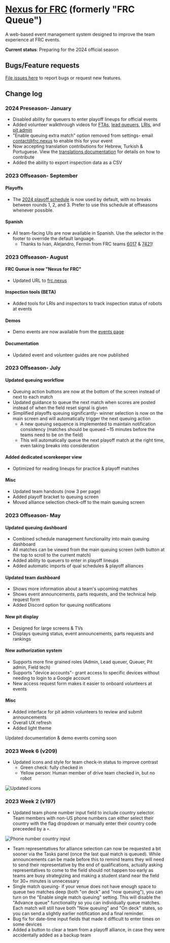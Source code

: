 # [Nexus for FRC](https://frc.nexus) (formerly "FRC Queue")

A web-based event management system designed to improve the team experience at FRC events.

**Current status**: Preparing for the 2024 official season

## Bugs/Feature requests
[File issues here](https://github.com/frc-queue/frc-queue/issues/new) to report bugs or request new features.

## Change log
### 2024 Preseason- January
-  Disabled ability for queuers to enter playoff lineups for official events
-  Added volunteer walkthrough videos for [FTAs](https://frc.nexus/en/guide/fta), [lead queuers](https://frc.nexus/en/guide/lead-queuer), [LRIs](https://frc.nexus/en/guide/lri), and [pit admin](https://frc.nexus/en/guide/pit-admin)
-  "Enable queuing extra match" option removed from settings- email contact@frc.nexus to enable this for your event
-  Now accepting translation contributions for Hebrew, Turkish & Portuguese. View the [translations documentation](translations.md) for details on how to contribute
-  Added the ability to export inspection data as a CSV

### 2023 Offseason- September

#### Playoffs
-  The [2024 playoff schedule](https://www.firstinspires.org/robotics/frc/blog/2023-double-elimination-2023-data-and-updates) is now used by default, with no breaks between rounds 1, 2, and 3. Prefer to use this schedule at offseasons whenever possible.

#### Spanish
-  All team-facing UIs are now available in Spanish. Use the selector in the footer to override the default language.
   -  Thanks to Ivan, Alejandro, Fermin from FRC teams [6017](https://www.thebluealliance.com/team/6017) & [7421](https://www.thebluealliance.com/team/7421)!

### 2023 Offseason- August

#### FRC Queue is now "Nexus for FRC"
-  Updated URL to [frc.nexus](https://frc.nexus)

#### Inspection tools (BETA)
-  Added tools for LRIs and inspectors to track inspection status of robots at events

#### Demos
-  Demo events are now available from the [events page](https://frc.nexus/events)

#### Documentation
-  Updated event and volunteer guides are now published


### 2023 Offseason- July

#### Updated queuing workflow
- Queuing action buttons are now at the bottom of the screen instead of next to each match
- Updated guidance to queue the next match when scores are posted instead of when the field reset signal is given
- Simplified playoffs queuing significantly- winner selection is now on the main screen and will automatically trigger the next queuing action
  - A new queuing sequence is implemented to maintain notification consistency (matches should be queued ~15 minutes before the teams need to be on the field)
  - This will automatically queue the next playoff match at the right time, even taking breaks into consideration

#### Added dedicated scorekeeper view 
- Optimized for reading lineups for practice & playoff matches 

#### Misc
- Updated team handouts (now 3 per page)
- Added playoff bracket to queuing screen
- Moved alliance selection check-off to the main queuing screen

### 2023 Offseason- May

#### Updated queuing dashboard
- Combined schedule management functionality into main queuing dashboard
- All matches can be viewed from the main queuing screen (with button at the top to scroll to the current match)
- Added ability to queuers to enter in playoff lineups
- Added automatic imports of qual schedules & playoff alliances

#### Updated team dashboard
- Shows more information about a team's upcoming matches
- Shows event announcements, parts requests, and the technical help request form
- Added Discord option for queuing notifications

#### New pit display
- Designed for large screens & TVs
- Displays queuing status, event announcements, parts requests and rankings

#### New authorization system
- Supports more fine grained roles (Admin, Lead queuer, Queuer, Pit admin, Field tech)
- Supports "device accounts"- grant access to specific devices without needing to login to a Google account
- New access request form makes it easier to onboard volunteers at events

#### Misc
- Added interface for pit admin volunteers to review and submit announcements
- Overall UX refresh
- Added light theme

Updated documentation & demo events coming soon

### 2023 Week 6 (v209)

- Updated icons and style for team check-in status to improve contrast
  - Green check: fully checked in
  - Yellow person: Human member of drive team checked in, but no robot

![Updated icons](https://user-images.githubusercontent.com/2548822/229666756-e032dcfd-b75a-44c4-96f6-8e38715786f7.png)

### 2023 Week 2 (v197) 

- Updated team phone number input field to include country selector. Team members with non-US phone numbers can either select their country with the flag dropdown or manually enter their country code preceeded by a `+`.

![Phone number country input](https://user-images.githubusercontent.com/2548822/223203303-a70dbc2f-0df6-421c-a1ad-7fea251944f5.png)

- Team representatives for alliance selection can now be requested a bit sooner via the Tasks panel (once the last qual match is queued). While announcements can be made before this to remind teams they will need to send their representative by the end of qualifications, actually asking representatives to come to the field should not happen too early as teams are busy strategizing and making a student stand near the field for 30+ minutes is unnecessary
- Single match queuing- if your venue does not have enough space to queue two matches deep (both "on deck" and "now queuing"), you can turn on the "Enable single match queuing" setting. This will disable the "Advance queue" functionality so you can individually queue matches. Each match will still have both "Now queuing" and "On deck" states, so you can send a slightly earlier notification and a final reminder.
- Bug fix for date-time input fields that made it difficult to enter times on some devices
- Added a button to clear a team from a playoff alliance, in case they were accidentally added as a backup team
